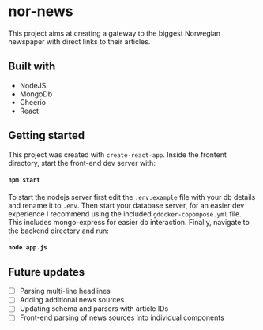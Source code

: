<h1>nor-news</h1>

<p>This project aims at creating a gateway to the biggest Norwegian newspaper with direct links to their articles.</p>

## Built with

-   NodeJS
-   MongoDb
-   Cheerio
-   React

## Getting started

This project was created with `create-react-app`. Inside the frontent directory, start the front-end dev server with:

#### `npm start`

To start the nodejs server first edit the `.env.example` file with your db details and rename it to `.env`. Then start your database server, for an easier dev experience I recommend using the included `gdocker-copompose.yml` file. This includes mongo-express for easier db interaction. Finally, navigate to the backend directory and run:

#### `node app.js`

## Future updates

-   [ ] Parsing multi-line headlines
-   [ ] Adding additional news sources
-   [ ] Updating schema and parsers with article IDs
-   [ ] Front-end parsing of news sources into individual components
